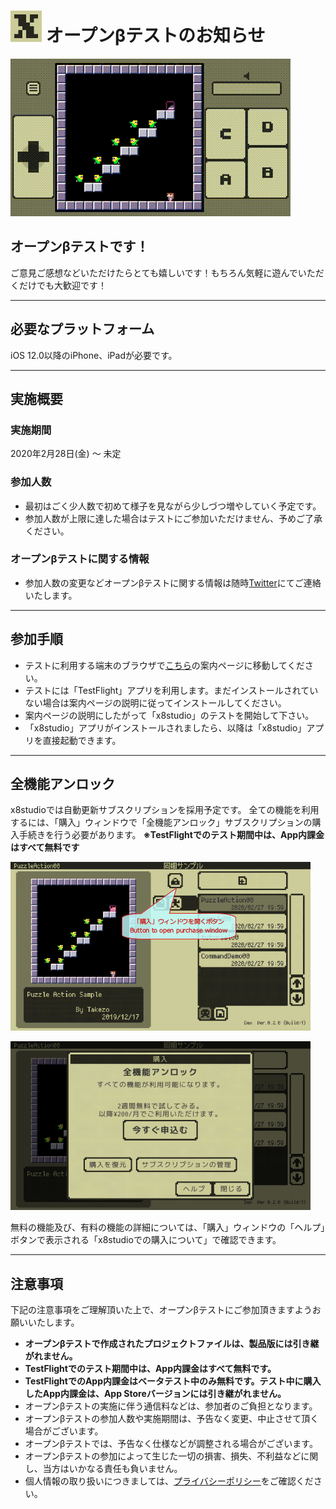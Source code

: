 # <img src="imgs/home/app_icon_192x192.png" width="50"> オープンβテストのお知らせ

![](imgs/topics/x8_puzzle_action_demo.gif "Sample Game Demo")

## オープンβテストです！
ご意見ご感想などいただけたらとても嬉しいです！もちろん気軽に遊んでいただくだけでも大歓迎です！

---

## 必要なプラットフォーム
iOS 12.0以降のiPhone、iPadが必要です。

---

## 実施概要

### 実施期間

2020年2月28日(金) 〜 未定

### 参加人数

- 最初はごく少人数で初めて様子を見ながら少しづつ増やしていく予定です。
- 参加人数が上限に達した場合はテストにご参加いただけません、予めご了承ください。

### オープンβテストに関する情報

- 参加人数の変更などオープンβテストに関する情報は随時[Twitter](https://twitter.com/takezoffcom)にてご連絡いたします。

---

## 参加手順

- テストに利用する端末のブラウザで[こちら](https://testflight.apple.com/join/LjPgHgJi)の案内ページに移動してください。
- テストには「TestFlight」アプリを利用します。まだインストールされていない場合は案内ページの説明に従ってインストールしてください。
- 案内ページの説明にしたがって「x8studio」のテストを開始して下さい。
- 「x8studio」アプリがインストールされましたら、以降は「x8studio」アプリを直接起動できます。

---

## 全機能アンロック

x8studioでは自動更新サブスクリプションを採用予定です。
全ての機能を利用するには、「購入」ウィンドウで「全機能アンロック」サブスクリプションの購入手続きを行う必要があります。
**※TestFlightでのテスト期間中は、App内課金はすべて無料です**

![](imgs/topics/x8_purchase_win_btn.png "「購入」ウィンドウボタン")

![](imgs/topics/x8_purchase_win.png "「購入」ウィンドウ")

無料の機能及び、有料の機能の詳細については、「購入」ウィンドウの「ヘルプ」ボタンで表示される「x8studioでの購入について」で確認できます。

---

## 注意事項

下記の注意事項をご理解頂いた上で、オープンβテストにご参加頂きますようお願いいたします。

- **オープンβテストで作成されたプロジェクトファイルは、製品版には引き継がれません。**
- **TestFlightでのテスト期間中は、App内課金はすべて無料です。**
- **TestFlightでのApp内課金はベータテスト中のみ無料です。テスト中に購入したApp内課金は、App Storeバージョンには引き継がれません。**
- オープンβテストの実施に伴う通信料などは、参加者のご負担となります。
- オープンβテストの参加人数や実施期間は、予告なく変更、中止させて頂く場合がございます。
- オープンβテストでは、予告なく仕様などが調整される場合がございます。
- オープンβテストの参加によって生じた一切の損害、損失、不利益などに関し、当方はいかなる責任も負いません。
- 個人情報の取り扱いにつきましては、[プライバシーポリシー](PrivacyPolicy.md)をご確認ください。

